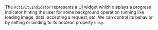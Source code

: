 The `ActivityIndicator` represents a UI widget which displays a progress indicator hinting the user 
for some background operation running like loading image, data, accepting a request, etc. 
We can control its behavior by setting or binding to its boolean property `busy`.

